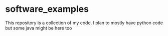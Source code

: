 # software_examples

This repository is a collection of my code. I plan to mostly have python code but some java might be here too
